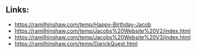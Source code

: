 ## Links:

- https://ramilhinshaw.com/temp/Happy-Birthday-Jacob
- https://ramilhinshaw.com/temp/Jacobs%20Website%20V2/index.html
- https://ramilhinshaw.com/temp/Jacobs%20Website%20V3/index.html
- https://ramilhinshaw.com/temp/DarickQuest.html
